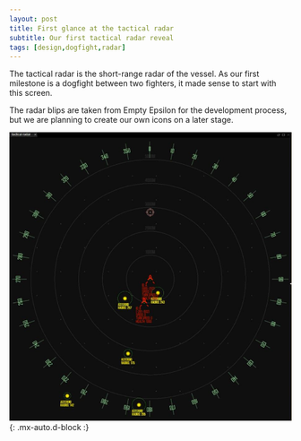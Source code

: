 ```yaml
---
layout: post
title: First glance at the tactical radar
subtitle: Our first tactical radar reveal
tags: [design,dogfight,radar]
---
```

The tactical radar is the short-range radar of the vessel. As our first milestone is a dogfight between two fighters, it made sense to start with this screen.

The radar blips are taken from Empty Epsilon for the development process, but we are planning to create our own icons on a later stage. 

![Tactical](/assets/img/tactical-radar.JPG){: .mx-auto.d-block :}
